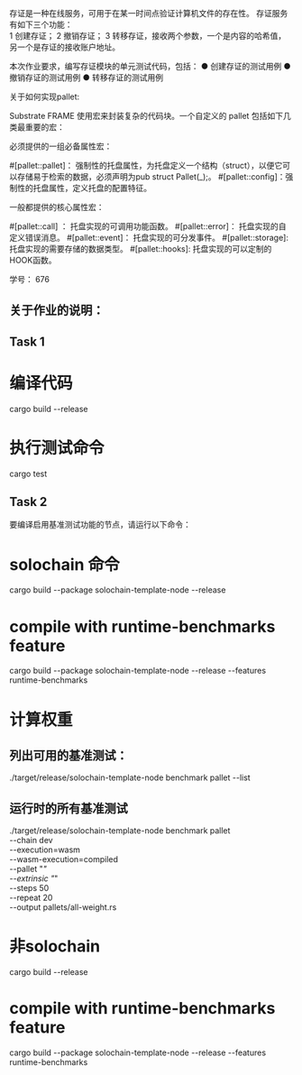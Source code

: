 存证是一种在线服务，可用于在某一时间点验证计算机文件的存在性。
存证服务有如下三个功能：  
1 创建存证；
2 撤销存证；
3 转移存证，接收两个参数，一个是内容的哈希值，另一个是存证的接收账户地址。 

本次作业要求，编写存证模块的单元测试代码，包括：
● 创建存证的测试用例
● 撤销存证的测试用例
● 转移存证的测试用例

关于如何实现pallet:

Substrate  FRAME 使用宏来封装复杂的代码块。一个自定义的 pallet 包括如下几类最重要的宏：

必须提供的一组必备属性宏：

#[pallet::pallet]： 强制性的托盘属性，为托盘定义一个结构（struct），以便它可以存储易于检索的数据，必须声明为pub struct Pallet<T>(_);。
#[pallet::config]：强制性的托盘属性，定义托盘的配置特征。
 
一般都提供的核心属性宏：

#[pallet::call]   ： 托盘实现的可调用功能函数。 
#[pallet::error]：  托盘实现的自定义错误消息。
#[pallet::event]： 托盘实现的可分发事件。 
#[pallet::storage]: 托盘实现的需要存储的数据类型。
#[pallet::hooks]:   托盘实现的可以定制的HOOK函数。
  

学号： 676


## 关于作业的说明：

## Task 1
# 编译代码
cargo build   --release
# 执行测试命令
cargo test 


## Task 2
要编译启用基准测试功能的节点，请运行以下命令：

# solochain  命令
cargo build --package solochain-template-node --release
# compile with runtime-benchmarks feature
cargo build --package solochain-template-node --release --features runtime-benchmarks

# 计算权重

##  列出可用的基准测试：
./target/release/solochain-template-node benchmark pallet --list

##  运行时的所有基准测试
./target/release/solochain-template-node benchmark pallet \
    --chain dev \
    --execution=wasm \
    --wasm-execution=compiled \
    --pallet "*" \
    --extrinsic "*" \
    --steps 50 \
    --repeat 20 \
    --output pallets/all-weight.rs

 
# 非solochain  
cargo build --release 
# compile with runtime-benchmarks feature
cargo build --package solochain-template-node --release  --features runtime-benchmarks

